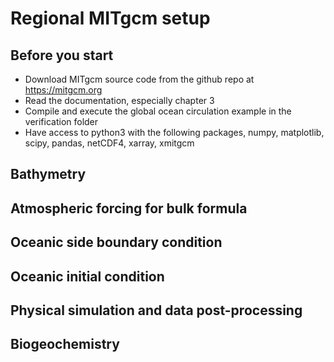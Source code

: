# Regional MITgcm setup

## Before you start
  - Download MITgcm source code from the github repo at https://mitgcm.org
  - Read the documentation, especially chapter 3
  - Compile and execute the global ocean circulation example in the verification folder
  - Have access to python3 with the following packages, numpy, matplotlib, scipy, pandas, netCDF4, xarray, xmitgcm 

## Bathymetry

## Atmospheric forcing for bulk formula

## Oceanic side boundary condition

## Oceanic initial condition

## Physical simulation and data post-processing

## Biogeochemistry

